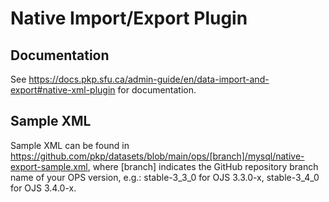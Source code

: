 # Native Import/Export Plugin

## Documentation

See https://docs.pkp.sfu.ca/admin-guide/en/data-import-and-export#native-xml-plugin
for documentation.

## Sample XML

Sample XML can be found in https://github.com/pkp/datasets/blob/main/ops/[branch]/mysql/native-export-sample.xml,
where [branch] indicates the GitHub repository branch name of your OPS version, e.g.: stable-3_3_0 for OJS 3.3.0-x, stable-3_4_0 for OJS 3.4.0-x.